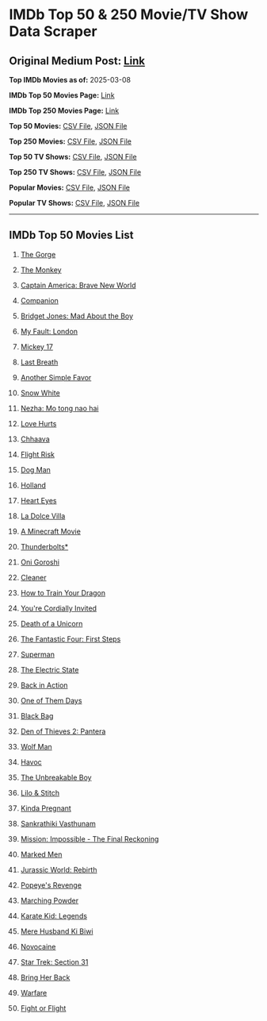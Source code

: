 # IMDb Top 50 & 250 Movie/TV Show Data Scraper

## Original Medium Post: [Link](https://medium.com/@nishantsahoo/which-movie-should-i-watch-5c83a3c0f5b1)

**Top IMDb Movies as of:** 2025-03-08

**IMDb Top 50 Movies Page:** [Link](https://www.imdb.com/search/title/?title_type=feature&release_date=2025-01-01,2025-12-31)

**IMDb Top 250 Movies Page:** [Link](https://www.imdb.com/chart/top/)

**Top 50 Movies:** [CSV File](/data/top50/movies.csv), [JSON File](/data/top50/movies.json)

**Top 250 Movies:** [CSV File](/data/top250/movies.csv), [JSON File](/data/top250/movies.json)

**Top 50 TV Shows:** [CSV File](/data/top50/shows.csv), [JSON File](/data/top50/shows.json)

**Top 250 TV Shows:** [CSV File](/data/top250/shows.csv), [JSON File](/data/top250/shows.json)

**Popular Movies:** [CSV File](/data/popular/movies.csv), [JSON File](/data/popular/movies.json)

**Popular TV Shows:** [CSV File](/data/popular/shows.csv), [JSON File](/data/popular/shows.json)

---

## IMDb Top 50 Movies List

1. [The Gorge](https://www.imdb.com/title/tt13654226/)

2. [The Monkey](https://www.imdb.com/title/tt27714946/)

3. [Captain America: Brave New World](https://www.imdb.com/title/tt14513804/)

4. [Companion](https://www.imdb.com/title/tt26584495/)

5. [Bridget Jones: Mad About the Boy](https://www.imdb.com/title/tt32063050/)

6. [My Fault: London](https://www.imdb.com/title/tt32434379/)

7. [Mickey 17](https://www.imdb.com/title/tt12299608/)

8. [Last Breath](https://www.imdb.com/title/tt14403504/)

9. [Another Simple Favor](https://www.imdb.com/title/tt20214908/)

10. [Snow White](https://www.imdb.com/title/tt6208148/)

11. [Nezha: Mo tong nao hai](https://www.imdb.com/title/tt34956443/)

12. [Love Hurts](https://www.imdb.com/title/tt30788842/)

13. [Chhaava](https://www.imdb.com/title/tt27922706/)

14. [Flight Risk](https://www.imdb.com/title/tt10078772/)

15. [Dog Man](https://www.imdb.com/title/tt10954718/)

16. [Holland](https://www.imdb.com/title/tt3045628/)

17. [Heart Eyes](https://www.imdb.com/title/tt32558992/)

18. [La Dolce Villa](https://www.imdb.com/title/tt31519456/)

19. [A Minecraft Movie](https://www.imdb.com/title/tt3566834/)

20. [Thunderbolts\*](https://www.imdb.com/title/tt20969586/)

21. [Oni Goroshi](https://www.imdb.com/title/tt35111035/)

22. [Cleaner](https://www.imdb.com/title/tt27812086/)

23. [How to Train Your Dragon](https://www.imdb.com/title/tt26743210/)

24. [You're Cordially Invited](https://www.imdb.com/title/tt21227864/)

25. [Death of a Unicorn](https://www.imdb.com/title/tt28443655/)

26. [The Fantastic Four: First Steps](https://www.imdb.com/title/tt10676052/)

27. [Superman](https://www.imdb.com/title/tt5950044/)

28. [The Electric State](https://www.imdb.com/title/tt7766378/)

29. [Back in Action](https://www.imdb.com/title/tt21191806/)

30. [One of Them Days](https://www.imdb.com/title/tt32221196/)

31. [Black Bag](https://www.imdb.com/title/tt30988739/)

32. [Den of Thieves 2: Pantera](https://www.imdb.com/title/tt8008948/)

33. [Wolf Man](https://www.imdb.com/title/tt4216984/)

34. [Havoc](https://www.imdb.com/title/tt14123284/)

35. [The Unbreakable Boy](https://www.imdb.com/title/tt5181260/)

36. [Lilo & Stitch](https://www.imdb.com/title/tt11655566/)

37. [Kinda Pregnant](https://www.imdb.com/title/tt30253036/)

38. [Sankrathiki Vasthunam](https://www.imdb.com/title/tt31226981/)

39. [Mission: Impossible - The Final Reckoning](https://www.imdb.com/title/tt9603208/)

40. [Marked Men](https://www.imdb.com/title/tt26452781/)

41. [Jurassic World: Rebirth](https://www.imdb.com/title/tt31036941/)

42. [Popeye's Revenge](https://www.imdb.com/title/tt33362807/)

43. [Marching Powder](https://www.imdb.com/title/tt30324320/)

44. [Karate Kid: Legends](https://www.imdb.com/title/tt1674782/)

45. [Mere Husband Ki Biwi](https://www.imdb.com/title/tt22457506/)

46. [Novocaine](https://www.imdb.com/title/tt29603959/)

47. [Star Trek: Section 31](https://www.imdb.com/title/tt9603060/)

48. [Bring Her Back](https://www.imdb.com/title/tt32246771/)

49. [Warfare](https://www.imdb.com/title/tt31434639/)

50. [Fight or Flight](https://www.imdb.com/title/tt13652286/)
